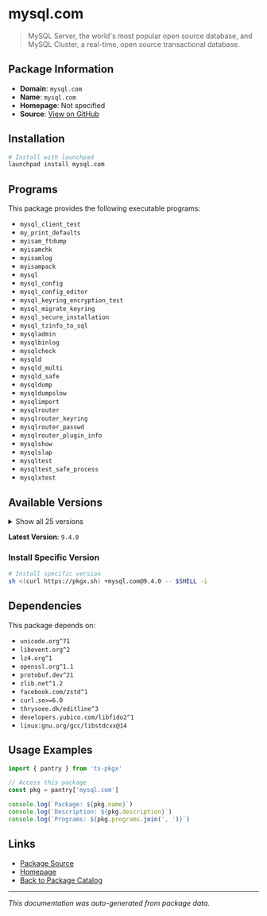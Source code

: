 # mysql.com

> MySQL Server, the world's most popular open source database, and MySQL Cluster, a real-time, open source transactional database.

## Package Information

- **Domain**: `mysql.com`
- **Name**: `mysql.com`
- **Homepage**: Not specified
- **Source**: [View on GitHub](https://github.com/pkgxdev/pantry/tree/main/projects/mysql.com/package.yml)

## Installation

```bash
# Install with launchpad
launchpad install mysql.com
```

## Programs

This package provides the following executable programs:

- `mysql_client_test`
- `my_print_defaults`
- `myisam_ftdump`
- `myisamchk`
- `myisamlog`
- `myisampack`
- `mysql`
- `mysql_config`
- `mysql_config_editor`
- `mysql_keyring_encryption_test`
- `mysql_migrate_keyring`
- `mysql_secure_installation`
- `mysql_tzinfo_to_sql`
- `mysqladmin`
- `mysqlbinlog`
- `mysqlcheck`
- `mysqld`
- `mysqld_multi`
- `mysqld_safe`
- `mysqldump`
- `mysqldumpslow`
- `mysqlimport`
- `mysqlrouter`
- `mysqlrouter_keyring`
- `mysqlrouter_passwd`
- `mysqlrouter_plugin_info`
- `mysqlshow`
- `mysqlslap`
- `mysqltest`
- `mysqltest_safe_process`
- `mysqlxtest`

## Available Versions

<details>
<summary>Show all 25 versions</summary>

- `9.4.0`, `9.3.0`, `9.2.0`, `9.1.0`, `9.0.1`
- `9.0.0`, `8.4.5`, `8.4.4`, `8.4.3`, `8.4.2`
- `8.4.1`, `8.4.0`, `8.3.0`, `8.2.0`, `8.1.0`
- `8.0.42`, `8.0.41`, `8.0.40`, `8.0.39`, `8.0.38`
- `8.0.36`, `8.0.35`, `8.0.34`, `8.0.33`, `8.0.32`

</details>

**Latest Version**: `9.4.0`

### Install Specific Version

```bash
# Install specific version
sh <(curl https://pkgx.sh) +mysql.com@9.4.0 -- $SHELL -i
```

## Dependencies

This package depends on:

- `unicode.org^71`
- `libevent.org^2`
- `lz4.org^1`
- `openssl.org^1.1`
- `protobuf.dev^21`
- `zlib.net^1.2`
- `facebook.com/zstd^1`
- `curl.se>=6.0`
- `thrysoee.dk/editline^3`
- `developers.yubico.com/libfido2^1`
- `linux:gnu.org/gcc/libstdcxx@14`

## Usage Examples

```typescript
import { pantry } from 'ts-pkgx'

// Access this package
const pkg = pantry['mysql.com']

console.log(`Package: ${pkg.name}`)
console.log(`Description: ${pkg.description}`)
console.log(`Programs: ${pkg.programs.join(', ')}`)
```

## Links

- [Package Source](https://github.com/pkgxdev/pantry/tree/main/projects/mysql.com/package.yml)
- [Homepage](#)
- [Back to Package Catalog](../../package-catalog.md)

---

*This documentation was auto-generated from package data.*
